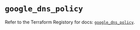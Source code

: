 # `google_dns_policy`

Refer to the Terraform Registory for docs: [`google_dns_policy`](https://registry.terraform.io/providers/hashicorp/google-beta/4.63.0/docs/resources/google_dns_policy).
